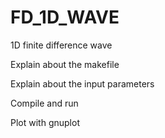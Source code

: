 # FD_1D_WAVE
1D finite difference wave

Explain about the makefile

Explain about the input parameters

Compile and run 

Plot with gnuplot
